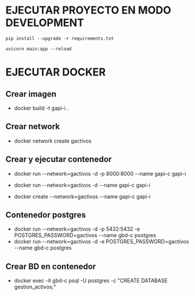 # EJECUTAR PROYECTO EN MODO DEVELOPMENT

```
pip install --upgrade -r requirements.txt
``` 
```
uvicorn main:app --reload
```

# EJECUTAR DOCKER

## Crear imagen

* docker build -t gapi-i .

## Crear network

* docker network create gactivos

## Crear y ejecutar contenedor

* docker run --network=gactivos -d -p 8000:8000 --name gapi-c gapi-i
* docker run --network=gactivos -d --name gapi-c gapi-i

* docker create --network=gactivos --name gapi-c gapi-i


## Contenedor postgres

* docker run --network=gactivos -d -p 5432:5432 -e POSTGRES_PASSWORD=gactivos --name gbd-c postgres
* docker run --network=gactivos -d -e POSTGRES_PASSWORD=gactivos --name gbd-c postgres


## Crear BD en contenedor

* docker exec -it gbd-c psql -U postgres -c "CREATE DATABASE gestion_activos;"